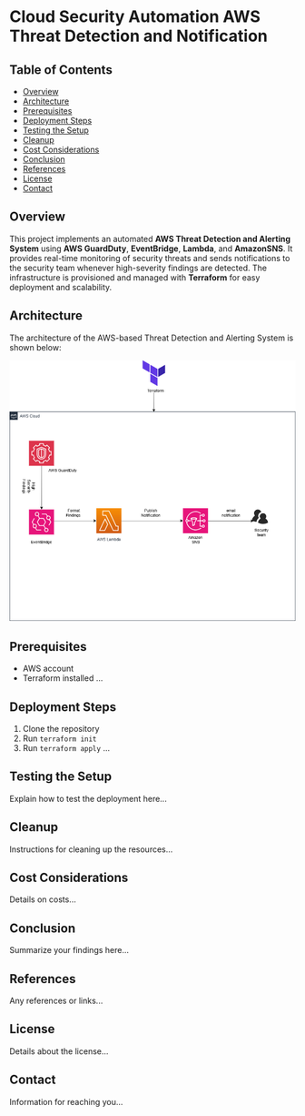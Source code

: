 # Cloud Security Automation AWS Threat Detection and Notification
## Table of Contents
- [Overview](#overview)
- [Architecture](#architecture)
- [Prerequisites](#prerequisites)
- [Deployment Steps](#deployment-steps)
- [Testing the Setup](#testing-the-setup)
- [Cleanup](#cleanup)
- [Cost Considerations](#cost-considerations)
- [Conclusion](#conclusion)
- [References](#references)
- [License](#license)
- [Contact](#contact)

## Overview
This project implements an automated **AWS Threat Detection and Alerting System** using **AWS GuardDuty**, **EventBridge**, **Lambda**, and **AmazonSNS**. It provides real-time monitoring of security threats and sends notifications to the security team whenever high-severity findings are detected. The infrastructure is provisioned and managed with **Terraform** for easy deployment and scalability.

## Architecture
The architecture of the AWS-based Threat Detection and Alerting System is shown below:

![Architecture Diagram](./Images/Architecture1.png)

## Prerequisites
- AWS account
- Terraform installed
...

## Deployment Steps
1. Clone the repository
2. Run `terraform init`
3. Run `terraform apply`
...

## Testing the Setup
Explain how to test the deployment here...

## Cleanup
Instructions for cleaning up the resources...

## Cost Considerations
Details on costs...

## Conclusion
Summarize your findings here...

## References
Any references or links...

## License
Details about the license...

## Contact
Information for reaching you...


